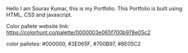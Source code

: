 <p>Hello I am Sourav Kumar, this is my Portfolio. This Portfolio is built using HTML, CSS and javascript.</p>

Color pallete website link: https://colorhunt.co/palette/0000003e065f700b978e05c2

color palletes: #000000, #3E065F, #700B97, #8E05C2
